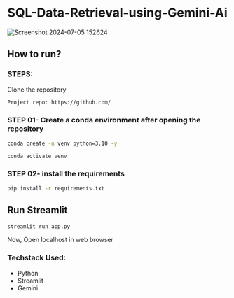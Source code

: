 # SQL-Data-Retrieval-using-Gemini-Ai

![Screenshot 2024-07-05 152624](https://github.com/Shankar297/SQL-Data-Retrieval-using-Gemini-Ai/assets/76767335/caf31190-951b-47e1-afdd-81e824c65d0e)


## How to run?
### STEPS:

Clone the repository

```bash
Project repo: https://github.com/
```

### STEP 01- Create a conda environment after opening the repository

```bash
conda create -n venv python=3.10 -y
```

```bash
conda activate venv
```

### STEP 02- install the requirements
```bash
pip install -r requirements.txt
```

## Run Streamlit
```bash
streamlit run app.py
```

Now,
Open localhost in web browser

### Techstack Used:

- Python
- Streamlit
- Gemini

